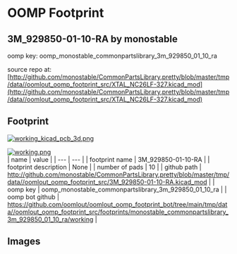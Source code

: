 # OOMP Footprint  
## 3M_929850-01-10-RA  by monostable  
  
oomp key: oomp_monostable_commonpartslibrary_3m_929850_01_10_ra  
  
source repo at: [http://github.com/monostable/CommonPartsLibrary.pretty/blob/master/tmp/data//oomlout_oomp_footprint_src/XTAL_NC26LF-327.kicad_mod](http://github.com/monostable/CommonPartsLibrary.pretty/blob/master/tmp/data//oomlout_oomp_footprint_src/XTAL_NC26LF-327.kicad_mod)  
## Footprint  
  
[![working_kicad_pcb_3d.png](working_kicad_pcb_3d_600.png)](working_kicad_pcb_3d.png)  
  
[![working.png](working_600.png)](working.png)  
| name | value | 
| --- | --- | 
| footprint name | 3M_929850-01-10-RA | 
| footprint description | None | 
| number of pads | 10 | 
| github path | http://github.com/monostable/CommonPartsLibrary.pretty/blob/master/tmp/data//oomlout_oomp_footprint_src/3M_929850-01-10-RA.kicad_mod | 
| oomp key | oomp_monostable_commonpartslibrary_3m_929850_01_10_ra | 
| oomp bot github | https://github.com/oomlout/oomlout_oomp_footprint_bot/tree/main/tmp/data//oomlout_oomp_footprint_src/footprints/monostable_commonpartslibrary_3m_929850_01_10_ra/working | 
## Images  
